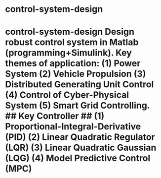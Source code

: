 # control-system-design
# control-system-design Design robust control system in Matlab (programming+Simulink).  Key themes of application:  (1) Power System (2) Vehicle Propulsion (3) Distributed Generating Unit Control (4) Control of Cyber-Physical System (5) Smart Grid Controlling. ## Key Controller ## (1) Proportional-Integral-Derivative (PID) (2) Linear Quadratic Regulator (LQR) (3) Linear Quadratic Gaussian (LQG) (4) Model Predictive Control (MPC)
